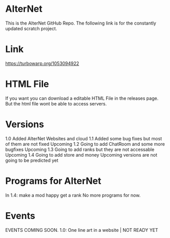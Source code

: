 # AlterNet
This is the AlterNet GitHub Repo.
The following link is for the constantly updated scratch project.
# Link
https://turbowarp.org/1053094922
# HTML File
If you want you can download a editable HTML File in the releases page.
But the html file wont be able to access servers.
# Versions
1.0 Added AlterNet Websites and cloud
1.1 Added some bug fixes but most of them are not fixed
Upcoming 1.2 Going to add ChatRoom and some more bugfixes
Upcoming 1.3 Going to add ranks but they are not accessable
Upcoming 1.4 Going to add store and money
Upcoming versions are not going to be predicted yet
# Programs for AlterNet
In 1.4: make a mod happy get a rank
No more programs for now.
# Events
EVENTS COMING SOON.
1.0: One line art in a website | NOT READY YET
